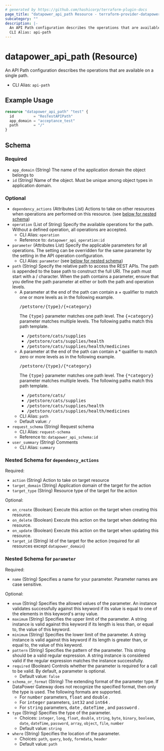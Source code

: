 ```yaml
---
# generated by https://github.com/hashicorp/terraform-plugin-docs
page_title: "datapower_api_path Resource - terraform-provider-datapower"
subcategory: ""
description: |-
  An API Path configuration describes the operations that are available on a single path.
  CLI Alias: api-path
---
```


# datapower_api_path (Resource)

An API Path configuration describes the operations that are available on a single path.
  - CLI Alias: `api-path`

## Example Usage

```terraform
resource "datapower_api_path" "test" {
  id         = "ResTestAPIPath"
  app_domain = "acceptance_test"
  path       = "/"
}
```

<!-- schema generated by tfplugindocs -->
## Schema

### Required

- `app_domain` (String) The name of the application domain the object belongs to
- `id` (String) Name of the object. Must be unique among object types in application domain.

### Optional

- `dependency_actions` (Attributes List) Actions to take on other resources when operations are performed on this resource. (see [below for nested schema](#nestedatt--dependency_actions))
- `operation` (List of String) Specify the available operations for the path. Without a defined operation, all operations are accepted.
  - CLI Alias: `operation`
  - Reference to: `datapower_api_operation:id`
- `parameter` (Attributes List) Specify the applicable parameters for all operations. The setting can be overridden for the same parameter by the setting in the API operation configuration.
  - CLI Alias: `parameter` (see [below for nested schema](#nestedatt--parameter))
- `path` (String) Specify the relative path to access the REST APIs. The path is appended to the base path to construct the full URI. The path must start with a / character. When the path contains a parameter, ensure that you define the path parameter at either or both the path and operation levels. <ul><li>A parameter at the end of the path can contain a + qualifier to match one or more levels as in the following example. <p><tt>/petstore/{type}/{+category}</tt></p><p>The <tt>{type}</tt> parameter matches one path level. The <tt>{+category}</tt> parameter matches multiple levels. The following paths match this path template.</p><ul><li><tt>/petstore/cats/supplies</tt></li><li><tt>/petstore/cats/supplies/health</tt></li><li><tt>/petstore/cats/supplies/health/medicines</tt></li></ul></li><li>A parameter at the end of the path can contain a * qualifier to match zero or more levels as in the following example. <p><tt>/petstore/{type}/{*category}</tt></p><p>The <tt>{type}</tt> parameter matches one path level. The <tt>{*category}</tt> parameter matches multiple levels. The following paths match this path template.</p><ul><li><tt>/petstore/cats/</tt></li><li><tt>/petstore/cats/supplies</tt></li><li><tt>/petstore/cats/supplies/health</tt></li><li><tt>/petstore/cats/supplies/health/medicines</tt></li></ul></li></ul>
  - CLI Alias: `path`
  - Default value: `/`
- `request_schema` (String) Request schema
  - CLI Alias: `request-schema`
  - Reference to: `datapower_api_schema:id`
- `user_summary` (String) Comments
  - CLI Alias: `summary`

<a id="nestedatt--dependency_actions"></a>
### Nested Schema for `dependency_actions`

Required:

- `action` (String) Action to take on target resource
- `target_domain` (String) Application domain of the target for the action
- `target_type` (String) Resource type of the target for the action

Optional:

- `on_create` (Boolean) Execute this action on the target when creating this resource.
- `on_delete` (Boolean) Execute this action on the target when deleting this resource.
- `on_update` (Boolean) Execute this action on the target when updating this resource.
- `target_id` (String) Id of the target for the action (required for all resources except `datapower_domain`)


<a id="nestedatt--parameter"></a>
### Nested Schema for `parameter`

Required:

- `name` (String) Specifies a name for your parameter. Parameter names are case sensitive.

Optional:

- `enum` (String) Specifies the allowed values of the parameter. An instance validates successfully against this keyword if its value is equal to one of the elements in this keyword's array value.
- `maximum` (String) Specifies the upper limit of the parameter. A string instance is valid against this keyword if its length is less than, or equal to, the value of this keyword.
- `minimum` (String) Specifies the lower limit of the parameter. A string instance is valid against this keyword if its length is greater than, or equal to, the value of this keyword.
- `pattern` (String) Specifies the pattern of the parameter. This string should be a valid regular expression. A string instance is considered valid if the regular expression matches the instance successfully.
- `required` (Boolean) Controls whether the parameter is required for a call to be valid. By default, a parameter is optional.
  - Default value: `false`
- `schema_or_format` (String) The extending format of the parameter type. If DataPower Gateway does not recognize the specified format, then only the type is used. The following formats are supported. <ul><li>For <tt>number</tt> parameters, <tt>float</tt> and <tt>double</tt> .</li><li>For <tt>integer</tt> parameters, <tt>int32</tt> and <tt>int64</tt> .</li><li>For <tt>string</tt> parameters, <tt>date</tt> , <tt>dateTime</tt> , and <tt>password</tt> .</li></ul>
- `type` (String) Specifies the type of the parameter.
  - Choices: `integer`, `long`, `float`, `double`, `string`, `byte`, `binary`, `boolean`, `date`, `dateTime`, `password`, `array`, `object`, `file`, `number`
  - Default value: `string`
- `where` (String) Specifies the location of the parameter.
  - Choices: `path`, `query`, `body`, `formdata`, `header`
  - Default value: `path`
